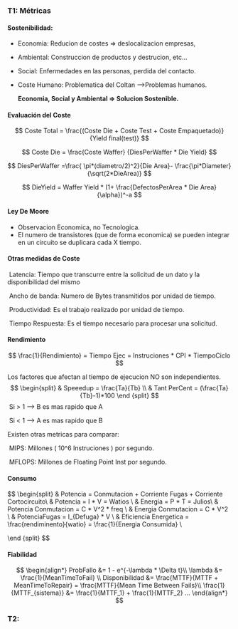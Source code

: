 ### T1: Métricas

#### Sostenibilidad:

- Economia:   Reducion de costes => deslocalizacion empresas,

- Ambiental:  Construccion de productos y destrucion, etc...

- Social: Enfermedades en las personas, perdida del contacto.

- Coste Humano: Problematica del Coltan -->Problemas humanos.

  **Economia, Social y Ambiental => Solucion Sostenible.**

#### Evaluación del Coste


$$
Coste Total = \frac{(Coste Die + Coste Test + Coste Empaquetado)}{Yield final(test)}
$$

$$
Coste Die = \frac{Coste Waffer} {DiesPerWaffer * Die Yield}
$$

$$
DiesPerWaffer =\frac{ \pi*(diametro/2)^2}{Die Area}- \frac{\pi*Diameter}{\sqrt(2*DieArea)}
$$

$$
DieYield = Waffer Yield * (1+ \frac{DefectosPerArea * Die Area}{\alpha})^-a
$$

#### Ley De Moore

* Observacion Economica, no Tecnologica.
* El numero de transistores (que de forma economica) se pueden integrar en un circuito se duplicara cada X tiempo.

#### Otras medidas de Coste

​	Latencia: Tiempo que transcurre entre la solicitud de un dato y la disponibilidad del mismo

​	Ancho de banda: Numero de Bytes transmitidos por unidad de tiempo.

​	Productividad: Es el trabajo realizado por unidad de tiempo.

​	Tiempo Respuesta: Es el tiempo necesario para procesar una solicitud.

#### Rendimiento

$$
\frac{1}{Rendimiento} = Tiempo Ejec = Instruciones * CPI * TiempoCiclo
$$

Los factores que afectan al tiempo de ejecucion NO son independientes.
$$
\begin{split}
& Speeedup = \frac{Ta}{Tb} \\
& Tant PerCent = (\frac{Ta}{Tb}-1)*100 
\end {split}
$$
​						Si > 1 --> B es mas rapido que A

​						Si < 1 --> A es mas rapido que B

Existen otras metricas para comparar:

​	MIPS: Millones ( 10^6 Instruciones ) por segundo.

​	MFLOPS: Millones de Floating Point Inst por segundo.

#### Consumo

$$
\begin{split}
& Potencia = Conmutacion + Corriente Fugas +  Corriente Cortocircuito\\
& Potencia = I * V = Watios  \\
& Energia = P * T  = Julios\\ 
& Potencia Conmutacion = C * V^2 * freq \\
& Energia Conmutacion  = C * V^2  \\
& PotenciaFugas = I_{Defuga} * V \\
& Eficiencia Energetica = \frac{rendiminento}{watio} = \frac{1}{Energia Consumida} \\

\end {split}
$$



#### Fiabilidad

$$
\begin{align*}
ProbFallo &= 1 - e^{-\lambda * \Delta t}\\
\lambda &= \frac{1}{MeanTimeToFail} \\
Disponibilidad &= \frac{MTTF}{MTTF + MeanTimeToRepair} = \frac{MTTF}{Mean Time Between Fails}\\ 
\frac{1}{MTTF_{sistema}} &= \frac{1}{MTTF_1} + \frac{1}{MTTF_2} ...
\end{align*}
$$

### T2: 